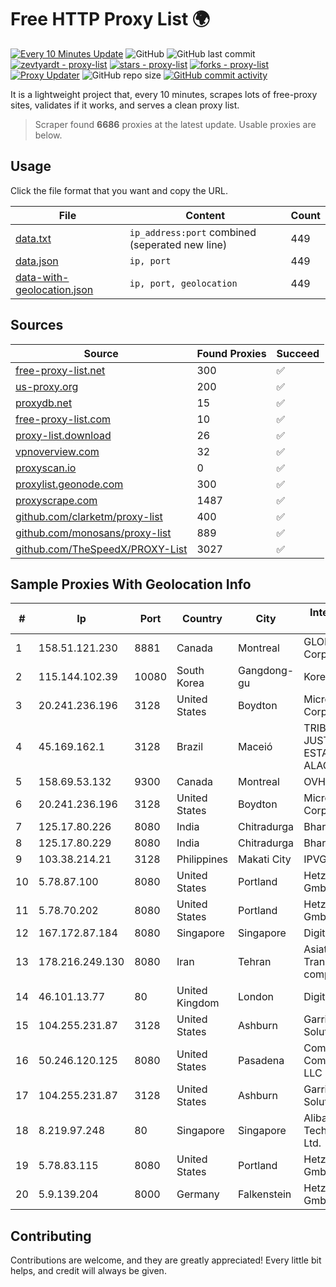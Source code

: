 
# Free HTTP Proxy List 🌍

[![Every 10 Minutes Update](https://github.com/mertguvencli/http-proxy-list/actions/workflows/main.yml/badge.svg?branch=main)](https://github.com/mertguvencli/http-proxy-list/actions/workflows/main.yml)
![GitHub](https://img.shields.io/github/license/mertguvencli/http-proxy-list)
![GitHub last commit](https://img.shields.io/github/last-commit/mertguvencli/http-proxy-list)
[![zevtyardt - proxy-list](https://img.shields.io/static/v1?label=zevtyardt&message=proxy-list&color=blue&logo=github)](https://github.com/zevtyardt/proxy-list "Go to GitHub repo")
[![stars - proxy-list](https://img.shields.io/github/stars/zevtyardt/proxy-list?style=social)](https://github.com/zevtyardt/proxy-list)
[![forks - proxy-list](https://img.shields.io/github/forks/zevtyardt/proxy-list?style=social)](https://github.com/zevtyardt/proxy-list)
[![Proxy Updater](https://github.com/zevtyardt/proxy-list/workflows/Proxy%20Updater/badge.svg)](https://github.com/zevtyardt/proxy-list/actions?query=workflow:"Proxy+Updater")
![GitHub repo size](https://img.shields.io/github/repo-size/zevtyardt/proxy-list)
[![GitHub commit activity](https://img.shields.io/github/commit-activity/m/zevtyardt/proxy-list?logo=commits)](https://github.com/zevtyardt/proxy-list/commits/main)

It is a lightweight project that, every 10 minutes, scrapes lots of free-proxy sites, validates if it works, and serves a clean proxy list.

> Scraper found **6686** proxies at the latest update. Usable proxies are below.

## Usage

Click the file format that you want and copy the URL.

|File|Content|Count|
|----|-------|-----|
|[data.txt](https://raw.githubusercontent.com/mertguvencli/http-proxy-list/main/proxy-list/data.txt)|`ip_address:port` combined (seperated new line)|449|
|[data.json](https://raw.githubusercontent.com/mertguvencli/http-proxy-list/main/proxy-list/data.json)|`ip, port`|449|
|[data-with-geolocation.json](https://raw.githubusercontent.com/mertguvencli/http-proxy-list/main/proxy-list/data-with-geolocation.json)|`ip, port, geolocation`|449|

## Sources

|Source|Found Proxies|Succeed|
|------|-------------|-------|
|[free-proxy-list.net](https://free-proxy-list.net)|300|✅|
|[us-proxy.org](https://www.us-proxy.org)|200|✅|
|[proxydb.net](http://proxydb.net)|15|✅|
|[free-proxy-list.com](https://free-proxy-list.com/?page=&port=&type%5B%5D=http&type%5B%5D=https&up_time=0&search=Search)|10|✅|
|[proxy-list.download](https://www.proxy-list.download/HTTP)|26|✅|
|[vpnoverview.com](https://vpnoverview.com/privacy/anonymous-browsing/free-proxy-servers)|32|✅|
|[proxyscan.io](https://www.proxyscan.io)|0|✅|
|[proxylist.geonode.com](https://proxylist.geonode.com/api/proxy-list?limit=300&page=1&sort_by=lastChecked&sort_type=desc&protocols=http,https)|300|✅|
|[proxyscrape.com](https://api.proxyscrape.com/v2/?request=displayproxies&protocol=http&timeout=10000&country=all&ssl=all&anonymity=all)|1487|✅|
|[github.com/clarketm/proxy-list](https://raw.githubusercontent.com/clarketm/proxy-list/master/proxy-list-raw.txt)|400|✅|
|[github.com/monosans/proxy-list](https://raw.githubusercontent.com/monosans/proxy-list/main/proxies/http.txt)|889|✅|
|[github.com/TheSpeedX/PROXY-List](https://raw.githubusercontent.com/TheSpeedX/PROXY-List/master/http.txt)|3027|✅|


## Sample Proxies With Geolocation Info

|#|Ip|Port|Country|City|Internet Service Provider|
|-|--|----|-------|----|-------------------------|
|1|158.51.121.230|8881|Canada|Montreal|GLOBALTELEHOST Corp.|
|2|115.144.102.39|10080|South Korea|Gangdong-gu|Korea Telecom|
|3|20.241.236.196|3128|United States|Boydton|Microsoft Corporation|
|4|45.169.162.1|3128|Brazil|Maceió|TRIBUNAL DE JUSTIÇA DO ESTADO DE ALAGOAS|
|5|158.69.53.132|9300|Canada|Montreal|OVH SAS|
|6|20.241.236.196|3128|United States|Boydton|Microsoft Corporation|
|7|125.17.80.226|8080|India|Chitradurga|Bharti Airtel|
|8|125.17.80.229|8080|India|Chitradurga|Bharti Airtel|
|9|103.38.214.21|3128|Philippines|Makati City|IPVG|
|10|5.78.87.100|8080|United States|Portland|Hetzner Online GmbH|
|11|5.78.70.202|8080|United States|Portland|Hetzner Online GmbH|
|12|167.172.87.184|8080|Singapore|Singapore|DigitalOcean, LLC|
|13|178.216.249.130|8080|Iran|Tehran|Asiatech Data Transmission company|
|14|46.101.13.77|80|United Kingdom|London|DigitalOcean, LLC|
|15|104.255.231.87|3128|United States|Ashburn|Garrison Network Solutions LLC|
|16|50.246.120.125|8080|United States|Pasadena|Comcast Cable Communications, LLC|
|17|104.255.231.87|3128|United States|Ashburn|Garrison Network Solutions LLC|
|18|8.219.97.248|80|Singapore|Singapore|Alibaba (US) Technology Co., Ltd.|
|19|5.78.83.115|8080|United States|Portland|Hetzner Online GmbH|
|20|5.9.139.204|8000|Germany|Falkenstein|Hetzner Online GmbH|



## Contributing

Contributions are welcome, and they are greatly appreciated! Every
little bit helps, and credit will always be given.

